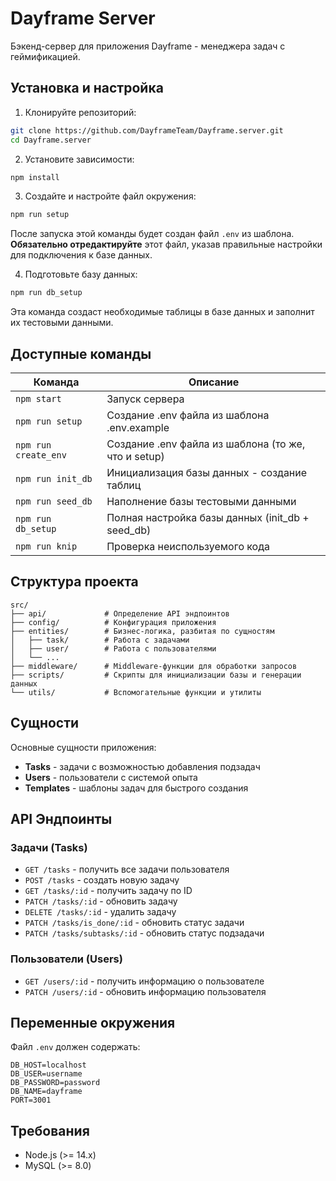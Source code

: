 # Dayframe Server

Бэкенд-сервер для приложения Dayframe - менеджера задач с геймификацией.

## Установка и настройка

1. Клонируйте репозиторий:

```bash
git clone https://github.com/DayframeTeam/Dayframe.server.git
cd Dayframe.server
```

2. Установите зависимости:

```bash
npm install
```

3. Создайте и настройте файл окружения:

```bash
npm run setup
```

После запуска этой команды будет создан файл `.env` из шаблона. **Обязательно отредактируйте** этот файл, указав правильные настройки для подключения к базе данных.

4. Подготовьте базу данных:

```bash
npm run db_setup
```

Эта команда создаст необходимые таблицы в базе данных и заполнит их тестовыми данными.

## Доступные команды

| Команда              | Описание                                            |
| -------------------- | --------------------------------------------------- |
| `npm start`          | Запуск сервера                                      |
| `npm run setup`      | Создание .env файла из шаблона .env.example         |
| `npm run create_env` | Создание .env файла из шаблона (то же, что и setup) |
| `npm run init_db`    | Инициализация базы данных - создание таблиц         |
| `npm run seed_db`    | Наполнение базы тестовыми данными                   |
| `npm run db_setup`   | Полная настройка базы данных (init_db + seed_db)    |
| `npm run knip`       | Проверка неиспользуемого кода                       |

## Структура проекта

```
src/
├── api/             # Определение API эндпоинтов
├── config/          # Конфигурация приложения
├── entities/        # Бизнес-логика, разбитая по сущностям
│   ├── task/        # Работа с задачами
│   ├── user/        # Работа с пользователями
│   └── ...
├── middleware/      # Middleware-функции для обработки запросов
├── scripts/         # Скрипты для инициализации базы и генерации данных
└── utils/           # Вспомогательные функции и утилиты
```

## Сущности

Основные сущности приложения:

- **Tasks** - задачи с возможностью добавления подзадач
- **Users** - пользователи с системой опыта
- **Templates** - шаблоны задач для быстрого создания

## API Эндпоинты

### Задачи (Tasks)

- `GET /tasks` - получить все задачи пользователя
- `POST /tasks` - создать новую задачу
- `GET /tasks/:id` - получить задачу по ID
- `PATCH /tasks/:id` - обновить задачу
- `DELETE /tasks/:id` - удалить задачу
- `PATCH /tasks/is_done/:id` - обновить статус задачи
- `PATCH /tasks/subtasks/:id` - обновить статус подзадачи

### Пользователи (Users)

- `GET /users/:id` - получить информацию о пользователе
- `PATCH /users/:id` - обновить информацию пользователя

## Переменные окружения

Файл `.env` должен содержать:

```
DB_HOST=localhost
DB_USER=username
DB_PASSWORD=password
DB_NAME=dayframe
PORT=3001
```

## Требования

- Node.js (>= 14.x)
- MySQL (>= 8.0)
